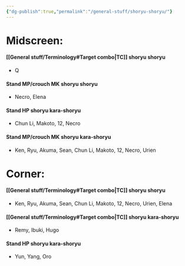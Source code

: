 ```yaml
---
{"dg-publish":true,"permalink":"/general-stuff/shoryu-shoryu/"}
---
```


# Midscreen: 
#### [[General stuff/Terminology#Target combo\|TC]] shoryu shoryu 
- Q
#### Stand MP/crouch MK shoryu shoryu 
- Necro, Elena 
#### Stand HP shoryu kara-shoryu
- Chun Li, Makoto, 12, Necro 
#### Stand MP/crouch MK shoryu kara-shoryu
- Ken, Ryu, Akuma, Sean, Chun Li, Makoto, 12, Necro, Urien  

# Corner: 
#### [[General stuff/Terminology#Target combo\|TC]] shoryu shoryu 
- Ken, Ryu, Akuma, Sean, Chun Li, Makoto, 12, Necro, Urien, Elena 
#### [[General stuff/Terminology#Target combo\|TC]] shoryu kara-shoryu 
- Remy, Ibuki, Hugo 
#### Stand HP shoryu kara-shoryu 
- Yun, Yang, Oro